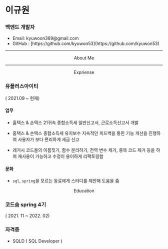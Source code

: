 # <b>이규원</b>
### 백엔드 개발자

<ul>
  <li>Email: kyuwoon369@gmail.com</li>
  <li>GitHub : [https://github.com/kyuwon53](https://github.com/kyuwon53)</li>
</ul>

---

<center>About Me</center>

---

<center>Expriense</center>
<div>

### 유플러스아이티 
( 2021.09 ~ 현재)

#### 업무
- 홈택스 & 손택스 21귀속 종합소득세 일반신고서, 근로소득신고서 개발 
- 홈택스 & 손택스 종합소득세 유지보수 지속적인 피드백을 통한 기능 개선을 진행하여 사용자가 보다 편리하게 세금 신고

- 레거시 코드들의 이름짓기, 함수 분리하기, 전역 변수 제거, 중복 코드 제거 등을 하여 재사용이 가능하고 수정이 용이하게 리팩토링함

#### 문화
- `sql`, `spring`을 모르는 동료에게 스터디를 제안해 도움을 줌 

</div>

<center>Education</center>

### 코드숨 spring 4기 
( 2021. 11 ~ 2022. 02)

### 자격증 
- SQLD ( SQL Developer )
